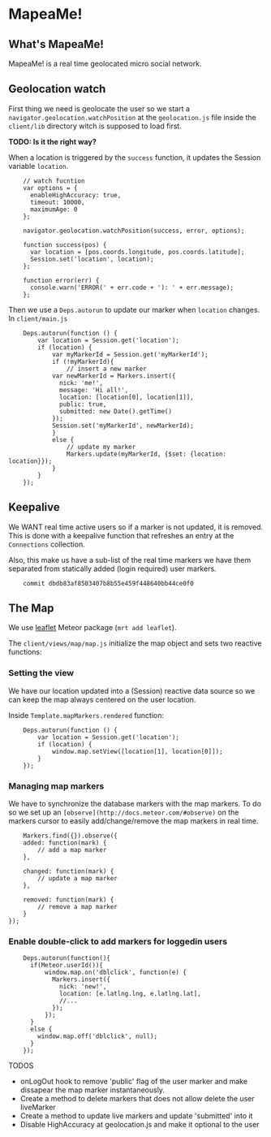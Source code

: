 MapeaMe!
========

What's MapeaMe!
---------------

MapeaMe! is a real time geolocated micro social network.


Geolocation watch
-----------------

First thing we need is geolocate the user so we start a `navigator.geolocation.watchPosition` at the `geolocation.js` file inside the `client/lib` directory witch is supposed to load first.

**TODO: Is it the right way?**

When a location is triggered by the `success` function, it updates the Session variable `location`.

		// watch fucntion
		var options = {
		  enableHighAccuracy: true,
		  timeout: 10000,
		  maximumAge: 0
		};

		navigator.geolocation.watchPosition(success, error, options);

		function success(pos) {
		  var location = [pos.coords.longitude, pos.coords.latitude];
		  Session.set('location', location);
		};

		function error(err) {
		  console.warn('ERROR(' + err.code + '): ' + err.message);
		};

Then we use a `Deps.autorun` to update our marker when `location` changes. In `client/main.js`

		Deps.autorun(function () {
			var location = Session.get('location');
			if (location) {
				var myMarkerId = Session.get('myMarkerId');
				if (!myMarkerId){
					// insert a new marker
			  	var newMarkerId = Markers.insert({
			      nick: 'me!',
			      message: 'Hi all!',
			      location: [location[0], location[1]],
			      public: true,
			      submitted: new Date().getTime()
			    });
			    Session.set('myMarkerId', newMarkerId);
				}
				else {
					// update my marker
					Markers.update(myMarkerId, {$set: {location: location}});
				}
			}
		});


Keepalive
---------

We WANT real time active users so if a marker is not updated, it is removed. This is done with a keepalive function that refreshes an entry at the `Connections` collection.

Also, this make us have a sub-list of the real time markers we have them separated from statically added (login required) user markers.

		commit dbdb83af8503407b8b55e459f448640bb44ce0f0


The Map
-------

We use [leaflet](http://leafletjs.com/) Meteor package (`mrt add leaflet`).

The `client/views/map/map.js` initialize the map object and sets two reactive functions:


### Setting the view

We have our location updated into a (Session) reactive data source so we can keep the map always centered on the user location.

Inside `Template.mapMarkers.rendered` function:

		Deps.autorun(function () {
			var location = Session.get('location');
			if (location) {
				window.map.setView([location[1], location[0]]);
			}
		});


### Managing map markers

We have to synchronize the database markers with the map markers. To do so we set up an `[observe](http://docs.meteor.com/#observe)` on the markers cursor to easily add/change/remove the map markers in real time.

		Markers.find({}).observe({
	    added: function(mark) {
	    	// add a map marker
	    },

	    changed: function(mark) {
	    	// update a map marker
	    },

	    removed: function(mark) {
	    	// remove a map marker
	    }
  	});


### Enable double-click to add markers for loggedin users

		Deps.autorun(function(){
		  if(Meteor.userId()){
			  window.map.on('dblclick', function(e) {
			    Markers.insert({
			      nick: 'new!',
			      location: [e.latlng.lng, e.latlng.lat],
			      //...
			    });
			  });
		  }
		  else {
		  	window.map.off('dblclick', null);
		  }
		});


TODOS

* onLogOut hook to remove 'public' flag of the user marker and make dissapear the map marker instantaneously.
* Create a method to delete markers that does not allow delete the user liveMarker
* Create a method to update live markers and update 'submitted' into it
* Disable HighAccuracy at geolocation.js and make it optional to the user